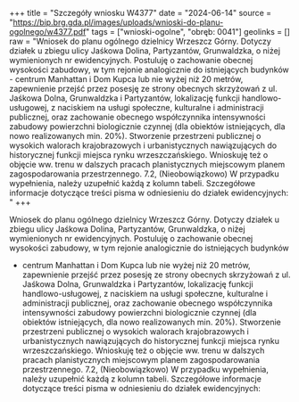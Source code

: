 +++
title = "Szczegóły wniosku W4377"
date = "2024-06-14"
source = "https://bip.brg.gda.pl/images/uploads/wnioski-do-planu-ogolnego/w4377.pdf"
tags = ["wnioski-ogolne", "obręb: 0041"]
geolinks = []
raw = "Wniosek do planu ogólnego dzielnicy Wrzeszcz Górny. Dotyczy działek u zbiegu ulicy Jaśkowa Dolina, Partyzantów, Grunwaldzka, o niżej wymienionych nr ewidencyjnych. Postuluję o zachowanie obecnej wysokości zabudowy, w tym rejonie analogicznie do istniejących budynków - centrum Manhattan i Dom Kupca lub nie wyżej niż 20 metrów, zapewnienie przejść przez posesję ze strony obecnych skrzyżowań z ul. Jaśkowa Dolna, Grunwaldzka i Partyzantów, lokalizację funkcji handlowo-usługowej, z naciskiem na usługi społeczne, kulturalne i administracji publicznej, oraz zachowanie obecnego współczynnika intensywności zabudowy powierzchni biologicznie czynnej (dla obiektów istniejących, dla nowo realizowanych min. 20%). Stworzenie przestrzeni publicznej o wysokich walorach krajobrazowych i urbanistycznych nawiązujących do historycznej funkcji miejsca rynku wrzeszczańskiego. Wnioskuję też o objęcie ww. trenu w dalszych pracach planistycznych miejscowym planem zagospodarowania przestrzennego. 7.2, (Nieobowiązkowo) W przypadku wypełnienia, należy uzupełnić każdą z kolumn tabeli. Szczegółowe informacje dotyczące treści pisma w odniesieniu do działek ewidencyjnych: "
+++

Wniosek do planu ogólnego dzielnicy Wrzeszcz Górny. Dotyczy działek u zbiegu ulicy
Jaśkowa Dolina, Partyzantów, Grunwaldzka, o niżej wymienionych nr ewidencyjnych. Postuluję o
zachowanie obecnej wysokości zabudowy, w tym rejonie analogicznie do istniejących budynków
- centrum Manhattan i Dom Kupca lub nie wyżej niż 20 metrów, zapewnienie przejść przez
posesję ze strony obecnych skrzyżowań z ul. Jaśkowa Dolna, Grunwaldzka i Partyzantów,
lokalizację funkcji handlowo-usługowej, z naciskiem na usługi społeczne, kulturalne i
administracji publicznej, oraz zachowanie obecnego współczynnika intensywności zabudowy
powierzchni biologicznie czynnej (dla obiektów istniejących, dla nowo realizowanych min. 20%).
Stworzenie przestrzeni publicznej o wysokich walorach krajobrazowych i urbanistycznych
nawiązujących do historycznej funkcji miejsca rynku wrzeszczańskiego. Wnioskuję też o objęcie
ww. trenu w dalszych pracach planistycznych miejscowym planem zagospodarowania
przestrzennego.
7.2, (Nieobowiązkowo) W przypadku wypełnienia, należy uzupełnić każdą z kolumn tabeli.
Szczegółowe informacje dotyczące treści pisma w odniesieniu do działek ewidencyjnych:



